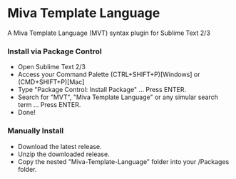 # Miva Template Language
A Miva Template Language (MVT) syntax plugin for Sublime Text 2/3

### Install via Package Control
* Open Sublime Text 2/3
* Access your Command Palette (CTRL+SHIFT+P)[Windows] or (CMD+SHIFT+P)[Mac]
* Type "Package Control: Install Package" ... Press ENTER.
* Search for "MVT", "Miva Template Language" or any simular search term ... Press ENTER.
* Done!

### Manually Install
* Download the latest release.
* Unzip the downloaded release.
* Copy the nested "Miva-Template-Language" folder into your /Packages folder.
